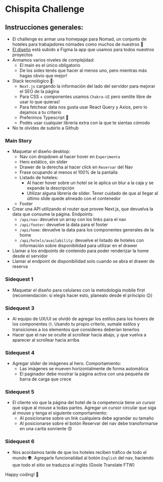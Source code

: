 # Chispita Challenge

## Instrucciones generales:
- El challenge es armar una homepage para Nomad, un conjunto de hoteles para trabajadores nómades como muchos de nuestros <Chispitas> 🧳
- [El diseño](https://www.figma.com/file/3i8cpMAejvHgRdsaFGaFHj/Chispa-Challenge-Nomad) está subido a Figma la app que usamos para todos nuestros proyectos
- Armamos varios niveles de complejidad:
  - El main es el único obligatorio
  - De los sides tenés que hacer al menos uno, pero mientras más hagas obvio que mejor!
- Stack tecnológico 🤖:
  - `Next.js` cargando la información del lado del servidor para mejorar el SEO de la página
  - Para CSS + componentes usamos `Chakra-UI` pero sentite libre de usar lo que quieras!
  - Para fetchear data nos gusta usar React Query y Axios, pero lo dejamos a tu criterio
  - Preferimos Typescript 🤟
  - Podés usar cualquier librería extra con la que te sientas cómodo
- No te olvides de subirlo a Github

### Main Story
- Maquetar el diseño desktop:
  - Nav con dropdown al hacer hover en `Experimenta`
  - Hero estático, sin slider
  - Drawer de la derecha al hacer click en `Reservar` del Nav
  - Frase ocupando al menos el 100% de la pantalla
  - Listado de hoteles:
    - Al hacer hover sobre un hotel se le aplica un blur a la caja y se expande la descripción
    - Utilizar alguna librería de slider. Tener cuidado de que al llegar al último slide quede alineado con el contenedor
  - Footer
- Crear una API utilizando el router que provee Next.js, que devuelva la data que consume la página. Endpoints:
  - `/api/nav`: devuelve un array con los links para el nav
  - `/api/footer`: devuelve la data para el footer
  - `/api/home`: devuelve la data para los componentes generales de la home
  - `/api/hotels/availability`: devuelve el listado de hoteles con información sobre disponibilidad para utilizar en el drawer
- Llamar a los endpoints de contenido para poder renderizar la home desde el servidor
- Llamar al endpoint de disponibilidad solo cuando se abra el drawer de reserva

### Sidequest 1
- Maquetar el diseño para celulares con la metodología mobile first (recomiendación: si elegís hacer esto, planealo desde el principio 😉)

### Sidequest 3
- Al equipo de UX/UI se olvidó de agregar los estilos para los hovers de los componentes 🙄. Usando tu propio criterio, sumale estilos y transiciones a los elementos que consideres deberían tenerlos
- Hacer que el nav se oculte al scrollear hacia abajo, y que vuelva a aparecer al scrollear hacia arriba

### Sidequest 4
- Agregar slider de imágenes al hero. Comportamiento:
  - Las imágenes se mueven horizontalmente de forma automática
  - El paginador debe mostrar la página activa con una pequeña de barra de carga que crece

### Sidequest 5
- El cliente vio que la página del hotel de la competencia tiene un cursor que sigue al mouse a todas partes. Agregar un cursor circular que siga al mouse y tenga el siguiente comportamiento:
  - Al posicionarse sobre un link cualquiera debe agrandar su tamaño
  - Al posicionarse sobre el botón Reservar del nav debe transformarse en una carita sonriente 😍

### Sidequest 6
- Nos acordamos tarde de que los hoteles reciben tráfico de todo el mundo 👽. Agregarle funcionalidad al botón `English` del nav, haciendo que todo el sitio se traduzca al inglés (Goole Translate FTW)

Happy coding! 👾
